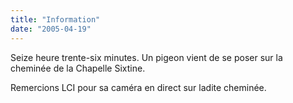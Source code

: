 ```yaml
---
title: "Information"
date: "2005-04-19"
---
```


Seize heure trente-six minutes. Un pigeon vient de se poser sur la cheminée de la Chapelle Sixtine.

Remercions LCI pour sa caméra en direct sur ladite cheminée.
